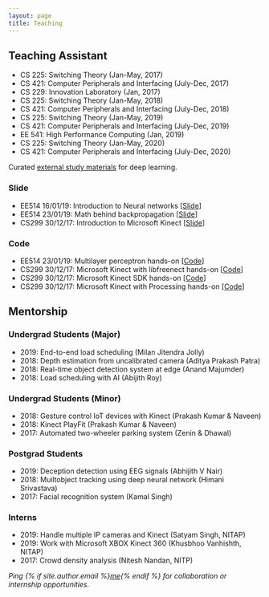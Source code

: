 ```yaml
---
layout: page
title: Teaching
---
```


## Teaching Assistant

* CS 225: Switching Theory (Jan-May, 2017)
* CS 421: Computer Peripherals and Interfacing (July-Dec, 2017)
* CS 229: Innovation Laboratory (Jan, 2017)
* CS 225: Switching Theory (Jan-May, 2018)
* CS 421: Computer Peripherals and Interfacing (July-Dec, 2018)
* CS 225: Switching Theory (Jan-May, 2019)
* CS 421: Computer Peripherals and Interfacing (July-Dec, 2019)
* EE 541: High Performance Computing (Jan, 2019)
* CS 225: Switching Theory (Jan-May, 2020)
* CS 421: Computer Peripherals and Interfacing (July-Dec, 2020)

Curated [external study materials](teaching/externallinks) for deep learning.

### Slide

* EE514 16/01/19: Introduction to Neural networks [[Slide](https://drive.google.com/file/d/1gCxPc1U3id6lzS4MuhliwPXC8dLltCxY/view?usp=sharing)]
* EE514 23/01/19: Math behind backpropagation [[Slide](https://drive.google.com/file/d/1fcvALsno1d4W10wlUYWvi-hXI_yhqNq0/view?usp=sharing)]
* CS299 30/12/17: Introduction to Microsoft Kinect [[Slide](https://drive.google.com/open?id=1p61ZeACxnCZI3NgO7dgDJBDj5aCoMIzD)]

### Code

* EE514 23/01/19: Multilayer perceptron hands-on [[Code](https://drive.google.com/drive/folders/1Nn6N0GopiXFUVvRA5Z3rTWJ7Yp7qm4Rd?usp=sharing)]
* CS299 30/12/17: Microsoft Kinect with libfreenect hands-on [[Code](https://github.com/alwynmathew/libfreenect-with-python)]
* CS299 30/12/17: Microsoft Kinect SDK hands-on [[Code](https://github.com/alwynmathew/Kinect-for-windows)]
* CS299 30/12/17: Microsoft Kinect with Processing hands-on [[Code](https://github.com/alwynmathew/Processing-for-Kinect)]

## Mentorship

### Undergrad Students (Major)

* 2019: End-to-end load scheduling (Milan Jitendra Jolly)
* 2018: Depth estimation from uncalibrated camera (Aditya Prakash Patra)
* 2018: Real-time object detection system at edge (Anand Majumder)
* 2018: Load scheduling with AI (Abijith Roy)

### Undergrad Students (Minor)

* 2018: Gesture control IoT devices with Kinect (Prakash Kumar & Naveen)
* 2018: Kinect PlayFit (Prakash Kumar & Naveen)
* 2017: Automated two-wheeler parking system (Zenin & Dhawal)

### Postgrad Students

* 2019: Deception detection using EEG signals (Abhijith V Nair)
* 2018: Muiltobject tracking using deep neural network (Himani Srivastava)
* 2017: Facial recognition system (Kamal Singh)

### Interns

* 2019: Handle multiple IP cameras and Kinect (Satyam Singh, NITAP)
* 2019: Work with Microsoft XBOX Kinect 360 (Khusbhoo Vanhishth, NITAP)
* 2017: Crowd density analysis (Nitesh Nandan, NITP) 

*Ping {% if site.author.email %}<a href="mailto:{{ site.author.email }}">me</a>{% endif %} for collaboration or internship opportunities.*